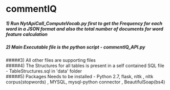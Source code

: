 commentIQ
=========
##### 1) Run NytApiCall_ComputeVocab.py first to get the Frequency for each word in a JSON format and also the total number of documents for word feature calculation        
##### 2) Main Executable file is the python script - commentIQ_API.py                                             
#####3) All other files are supporting files                                      
#####4) The Structures for all tables is present in a self contained SQL file - TableStructures.sql in 'data' folder                             
#####5) Packages Needs to be installed - Python 2.7, flask, nltk , nltk corpus(stopwords) , MYSQL, mysql-python connector , BeautifulSoap(bs4)                     

